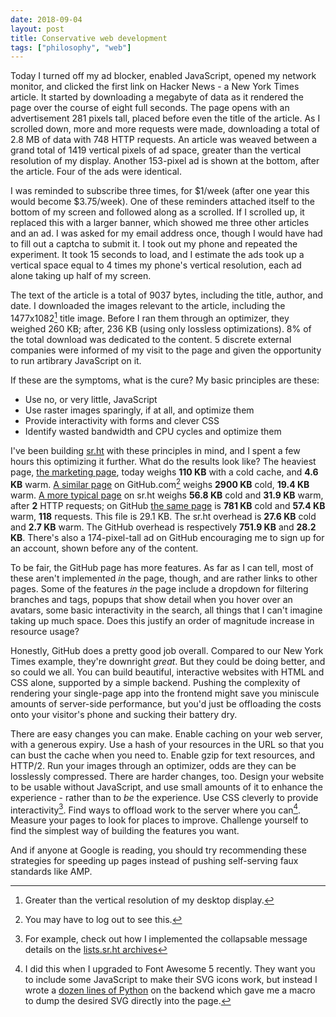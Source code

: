 ```yaml
---
date: 2018-09-04
layout: post
title: Conservative web development
tags: ["philosophy", "web"]
---
```


Today I turned off my ad blocker, enabled JavaScript, opened my network monitor,
and clicked the first link on Hacker News - a New York Times article. It started
by downloading a megabyte of data as it rendered the page over the course of
eight full seconds. The page opens with an advertisement 281 pixels tall, placed
before even the title of the article. As I scrolled down, more and more requests
were made, downloading a total of 2.8 MB of data with 748 HTTP requests. An
article was weaved between a grand total of 1419 vertical pixels of ad space,
greater than the vertical resolution of my display. Another 153-pixel ad is
shown at the bottom, after the article. Four of the ads were identical.

I was reminded to subscribe three times, for $1/week (after one year this would
become $3.75/week). One of these reminders attached itself to the bottom of my
screen and followed along as a scrolled. If I scrolled up, it replaced this with
a larger banner, which showed me three other articles and an ad. I was asked for
my email address once, though I would have had to fill out a captcha to submit
it. I took out my phone and repeated the experiment. It took 15 seconds to load,
and I estimate the ads took up a vertical space equal to 4 times my phone's
vertical resolution, each ad alone taking up half of my screen.

The text of the article is a total of 9037 bytes, including the title, author,
and date. I downloaded the images relevant to the article, including the
1477x1082[^1] title image. Before I ran them through an optimizer, they weighed
260 KB; after, 236 KB (using only lossless optimizations). 8% of the total
download was dedicated to the content. 5 discrete external companies were
informed of my visit to the page and given the opportunity to run artibrary
JavaScript on it.

[^1]: Greater than the vertical resolution of my desktop display.

If these are the symptoms, what is the cure? My basic principles are these:

- Use no, or very little, JavaScript
- Use raster images sparingly, if at all, and optimize them
- Provide interactivity with forms and clever CSS
- Identify wasted bandwidth and CPU cycles and optimize them

I've been building [sr.ht](https://meta.sr.ht) with these principles in mind,
and I spent a few hours this optimizing it further. What do the results look
like? The heaviest page, [the marketing page](https://meta.sr.ht), today weighs
<strong class="text-info">110 KB</strong> with a cold cache, and <strong
class="text-danger">4.6 KB</strong> warm. [A similar page](https://github.com/)
on GitHub.com[^2] weighs <strong class="text-info">2900 KB</strong> cold,
<strong class="text-danger">19.4 KB</strong> warm. [A more typical
page][srht-main] on sr.ht weighs <strong class="text-info">56.8 KB</strong>
cold and <strong class="text-danger">31.9 KB</strong> warm, after <strong
class="text-warning">2</strong> HTTP requests; on GitHub [the same
page][github-main] is <strong class="text-info">781 KB</strong> cold and
<strong class="text-danger">57.4 KB</strong> warm, <strong
class="text-warning">118</strong> requests. This file is 29.1 KB.  The sr.ht
overhead is <strong class="text-info">27.6 KB</strong> cold and <strong
class="text-danger">2.7 KB</strong> warm. The GitHub overhead is respectively
<strong class="text-info">751.9 KB</strong> and <strong class="text-danger">28.2
KB</strong>. There's also a 174-pixel-tall ad on GitHub encouraging me to sign
up for an account, shown before any of the content.

[srht-main]: https://git.sr.ht/~sircmpwn/linux/tree/master/init/main.c
[github-main]: https://github.com/torvalds/linux/blob/master/init/main.c

[^2]: You may have to log out to see this.

To be fair, the GitHub page has more features. As far as I can tell, most of
these aren't implemented *in* the page, though, and are rather links to other
pages. Some of the features *in* the page include a dropdown for filtering
branches and tags, popups that show detail when you hover over an avatars, some
basic interactivity in the search, all things that I can't imagine taking up
much space. Does this justify an order of magnitude increase in resource usage?

Honestly, GitHub does a pretty good job overall. Compared to our New York Times
example, they're downright *great*. But they could be doing better, and so could
we all. You can build beautiful, interactive websites with HTML and CSS alone,
supported by a simple backend. Pushing the complexity of rendering your
single-page app into the frontend might save you miniscule amounts of
server-side performance, but you'd just be offloading the costs onto your
visitor's phone and sucking their battery dry.

There are easy changes you can make. Enable caching on your web server, with a
generous expiry. Use a hash of your resources in the URL so that you can bust
the cache when you need to. Enable gzip for text resources, and HTTP/2. Run your
images through an optimizer, odds are they can be losslessly compressed.  There
are harder changes, too. Design your website to be usable without JavaScript,
and use small amounts of it to enhance the experience - rather than to *be* the
experience. Use CSS cleverly to provide interactivity[^3]. Find ways to offload
work to the server where you can[^4]. Measure your pages to look for places to
improve. Challenge yourself to find the simplest way of building the features
you want.

[^3]: For example, check out how I implemented the collapsable message details on the [lists.sr.ht archives](https://lists.sr.ht/~sircmpwn/sr.ht-dev/%3C20180830183221.32377-1-hilobakho%40gmail.com%3E)
[^4]: I did this when I upgraded to Font Awesome 5 recently. They want you to include some JavaScript to make their SVG icons work, but instead I wrote a [dozen lines of Python](https://git.sr.ht/~sircmpwn/core.sr.ht/tree/srht/flask.py?id=70e75e96dc664a1b487ef02cb9936cb8f69105c0#n49) on the backend which gave me a macro to dump the desired SVG directly into the page.

And if anyone at Google is reading, you should try recommending these strategies
for speeding up pages instead of pushing self-serving faux standards like AMP.

